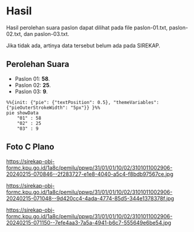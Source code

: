 # Hasil

Hasil perolehan suara paslon dapat dilihat pada file paslon-01.txt, paslon-02.txt, dan paslon-03.txt.

Jika tidak ada, artinya data tersebut belum ada pada SIREKAP.

## Perolehan Suara

 * Paslon 01: **58**.
 * Paslon 02: **25**.
 * Paslon 03: **9**.

```mermaid
%%{init: {"pie": {"textPosition": 0.5}, "themeVariables": {"pieOuterStrokeWidth": "5px"}} }%%
pie showData
    "01" : 58
    "02" : 25
    "03" : 9
```
## Foto C Plano

https://sirekap-obj-formc.kpu.go.id/1a8c/pemilu/ppwp/31/01/01/10/02/3101011002906-20240215-070846--2f283727-e1e8-4040-a5c4-f8bdb97567ce.jpg

https://sirekap-obj-formc.kpu.go.id/1a8c/pemilu/ppwp/31/01/01/10/02/3101011002906-20240215-071048--9d420cc4-4ada-4774-85d5-344e1378378f.jpg

https://sirekap-obj-formc.kpu.go.id/1a8c/pemilu/ppwp/31/01/01/10/02/3101011002906-20240215-071150--7efe4aa3-7a5a-4941-b6c7-555649e6be54.jpg
